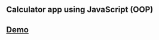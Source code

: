 ## Calculator app using JavaScript (OOP)

## <a href= "https://mostafa-zewail77.github.io/Calculator/">Demo </a> 
